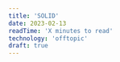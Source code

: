```yaml
---
title: 'SOLID'
date: 2023-02-13
readTime: 'X minutes to read'
technology: 'offtopic'
draft: true
---
```

